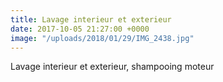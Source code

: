 ```yaml
---
title: Lavage interieur et exterieur
date: 2017-10-05 21:27:00 +0000
image: "/uploads/2018/01/29/IMG_2438.jpg"
---
```

Lavage interieur et exterieur, shampooing moteur 